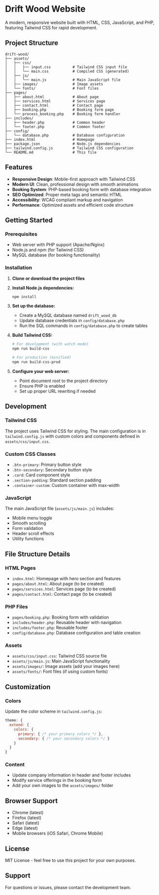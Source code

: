 # Drift Wood Website

A modern, responsive website built with HTML, CSS, JavaScript, and PHP, featuring Tailwind CSS for rapid development.

## Project Structure

```
drift-wood/
├── assets/
│   ├── css/
│   │   ├── input.css          # Tailwind CSS input file
│   │   └── main.css           # Compiled CSS (generated)
│   ├── js/
│   │   └── main.js            # Main JavaScript file
│   ├── images/                # Image assets
│   └── fonts/                 # Font files
├── pages/
│   ├── about.html             # About page
│   ├── services.html          # Services page
│   ├── contact.html           # Contact page
│   ├── booking.php            # Booking form page
│   └── process_booking.php    # Booking form handler
├── includes/
│   ├── header.php             # Common header
│   └── footer.php             # Common footer
├── config/
│   └── database.php           # Database configuration
├── index.html                 # Homepage
├── package.json               # Node.js dependencies
├── tailwind.config.js         # Tailwind CSS configuration
└── README.md                  # This file
```

## Features

- **Responsive Design**: Mobile-first approach with Tailwind CSS
- **Modern UI**: Clean, professional design with smooth animations
- **Booking System**: PHP-based booking form with database integration
- **SEO Optimized**: Proper meta tags and semantic HTML
- **Accessibility**: WCAG compliant markup and navigation
- **Performance**: Optimized assets and efficient code structure

## Getting Started

### Prerequisites

- Web server with PHP support (Apache/Nginx)
- Node.js and npm (for Tailwind CSS)
- MySQL database (for booking functionality)

### Installation

1. **Clone or download the project files**

2. **Install Node.js dependencies:**

   ```bash
   npm install
   ```

3. **Set up the database:**

   - Create a MySQL database named `drift_wood_db`
   - Update database credentials in `config/database.php`
   - Run the SQL commands in `config/database.php` to create tables

4. **Build Tailwind CSS:**

   ```bash
   # For development (with watch mode)
   npm run build-css

   # For production (minified)
   npm run build-css-prod
   ```

5. **Configure your web server:**
   - Point document root to the project directory
   - Ensure PHP is enabled
   - Set up proper URL rewriting if needed

## Development

### Tailwind CSS

The project uses Tailwind CSS for styling. The main configuration is in `tailwind.config.js` with custom colors and components defined in `assets/css/input.css`.

### Custom CSS Classes

- `.btn-primary`: Primary button style
- `.btn-secondary`: Secondary button style
- `.card`: Card component style
- `.section-padding`: Standard section padding
- `.container-custom`: Custom container with max-width

### JavaScript

The main JavaScript file (`assets/js/main.js`) includes:

- Mobile menu toggle
- Smooth scrolling
- Form validation
- Header scroll effects
- Utility functions

## File Structure Details

### HTML Pages

- `index.html`: Homepage with hero section and features
- `pages/about.html`: About page (to be created)
- `pages/services.html`: Services page (to be created)
- `pages/contact.html`: Contact page (to be created)

### PHP Files

- `pages/booking.php`: Booking form with validation
- `includes/header.php`: Reusable header with navigation
- `includes/footer.php`: Reusable footer
- `config/database.php`: Database configuration and table creation

### Assets

- `assets/css/input.css`: Tailwind CSS source file
- `assets/js/main.js`: Main JavaScript functionality
- `assets/images/`: Image assets (add your images here)
- `assets/fonts/`: Font files (if using custom fonts)

## Customization

### Colors

Update the color scheme in `tailwind.config.js`:

```javascript
theme: {
  extend: {
    colors: {
      primary: { /* your primary colors */ },
      secondary: { /* your secondary colors */ }
    }
  }
}
```

### Content

- Update company information in header and footer includes
- Modify service offerings in the booking form
- Add your own images to the `assets/images/` folder

## Browser Support

- Chrome (latest)
- Firefox (latest)
- Safari (latest)
- Edge (latest)
- Mobile browsers (iOS Safari, Chrome Mobile)

## License

MIT License - feel free to use this project for your own purposes.

## Support

For questions or issues, please contact the development team.





